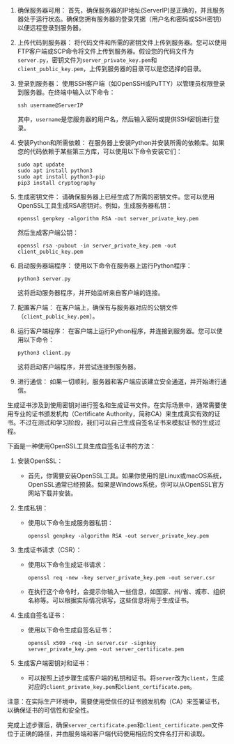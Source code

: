 1. 确保服务器可用：
   首先，确保服务器的IP地址(ServerIP)是正确的，并且服务器处于运行状态。确保您拥有服务器的登录凭据（用户名和密码或SSH密钥）以便远程登录到服务器。

2. 上传代码到服务器：
   将代码文件和所需的密钥文件上传到服务器。您可以使用FTP客户端或SCP命令将文件上传到服务器。假设您的代码文件为`server.py`，密钥文件为`server_private_key.pem`和`client_public_key.pem`，上传到服务器的目录可以是您选择的目录。

3. 登录到服务器：
   使用SSH客户端（如OpenSSH或PuTTY）以管理员权限登录到服务器。在终端中输入以下命令：
   ```
   ssh username@ServerIP
   ```
   其中，`username`是您服务器的用户名，然后输入密码或提供SSH密钥进行登录。

4. 安装Python和所需依赖：
   在服务器上安装Python并安装所需的依赖库。如果您的代码依赖于某些第三方库，可以使用以下命令安装它们：
   ```
   sudo apt update
   sudo apt install python3
   sudo apt install python3-pip
   pip3 install cryptography
   ```

5. 生成密钥文件：
   请确保服务器上已经生成了所需的密钥文件。您可以使用OpenSSL工具生成RSA密钥对。例如，生成服务器私钥：
   ```
   openssl genpkey -algorithm RSA -out server_private_key.pem
   ```
   然后生成客户端公钥：
   ```
   openssl rsa -pubout -in server_private_key.pem -out client_public_key.pem
   ```

6. 启动服务器端程序：
   使用以下命令在服务器上运行Python程序：
   ```
   python3 server.py
   ```
   这将启动服务器程序，并开始监听来自客户端的连接。

7. 配置客户端：
   在客户端上，确保有与服务器对应的公钥文件（`client_public_key.pem`）。

8. 运行客户端程序：
   在客户端上运行Python程序，并连接到服务器。您可以使用以下命令：
   ```
   python3 client.py
   ```
   这将启动客户端程序，并尝试连接到服务器。

9. 进行通信：
   如果一切顺利，服务器和客户端应该建立安全通道，并开始进行通信。

生成证书涉及到使用密钥对进行签名和生成证书文件。在实际场景中，通常需要使用专业的证书颁发机构（Certificate Authority，简称CA）来生成真实有效的证书。不过在测试和学习阶段，我们可以自己生成自签名证书来模拟证书的生成过程。

下面是一种使用OpenSSL工具生成自签名证书的方法：

1. 安装OpenSSL：
   - 首先，你需要安装OpenSSL工具。如果你使用的是Linux或macOS系统，OpenSSL通常已经预装。如果是Windows系统，你可以从OpenSSL官方网站下载并安装。

2. 生成私钥：
   - 使用以下命令生成服务器私钥：
     ```
     openssl genpkey -algorithm RSA -out server_private_key.pem
     ```

3. 生成证书请求（CSR）：
   - 使用以下命令生成证书请求：
     ```
     openssl req -new -key server_private_key.pem -out server.csr
     ```
   - 在执行这个命令时，会提示你输入一些信息，如国家、州/省、城市、组织名称等。可以根据实际情况填写，这些信息将用于生成证书。

4. 生成自签名证书：
   - 使用以下命令生成自签名证书：
     ```
     openssl x509 -req -in server.csr -signkey server_private_key.pem -out server_certificate.pem
     ```

5. 生成客户端密钥对和证书：
   - 可以按照上述步骤生成客户端的私钥和证书。将`server`改为`client`，生成对应的`client_private_key.pem`和`client_certificate.pem`。

注意：在实际生产环境中，需要使用受信任的证书颁发机构（CA）来签署证书，以确保证书的可信性和安全性。

完成上述步骤后，确保`server_certificate.pem`和`client_certificate.pem`文件位于正确的路径，并由服务端和客户端代码使用相应的文件名打开和读取。
